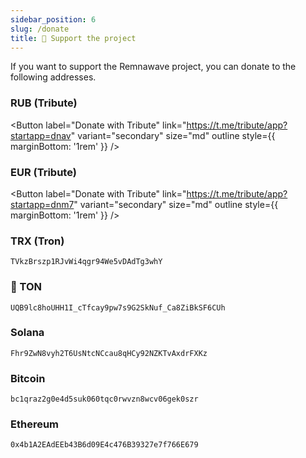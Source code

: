 ```yaml
---
sidebar_position: 6
slug: /donate
title: 💎 Support the project
---
```


If you want to support the Remnawave project, you can donate to the following addresses.

### RUB (Tribute)

<Button label="Donate with Tribute" link="https://t.me/tribute/app?startapp=dnav" variant="secondary" size="md" outline style={{ marginBottom: '1rem' }} />

### EUR (Tribute)

<Button label="Donate with Tribute" link="https://t.me/tribute/app?startapp=dnm7" variant="secondary" size="md" outline style={{ marginBottom: '1rem' }} />

### TRX (Tron)

```
TVkzBrszp1RJvWi4qgr94We5vDAdTg3whY
```

### 💎 TON

```
UQB9lc8hoUHH1I_cTfcay9pw7s9G2SkNuf_Ca8ZiBkSF6CUh
```

### Solana

```
Fhr9ZwN8vyh2T6UsNtcNCcau8qHCy92NZKTvAxdrFXKz
```

### Bitcoin

```
bc1qraz2g0e4d5suk060tqc0rwvzn8wcv06gek0szr
```

### Ethereum

```
0x4b1A2EAdEEb43B6d09E4c476B39327e7f766E679
```
